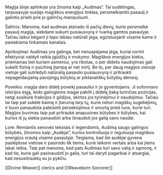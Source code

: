 Magija šioje aplinkoje yra žinoma kaip „Audimas“. Tai sudėtingas, tarpusavyje susijęs magiškos energijos tinklas, persmelkiantis pasaulį ir galintis prieiti prie jo galinčių manipuliuoti.

Šaltinis: Manoma, kad audimas atsirado iš pačių dievų, kurie persmelkė pasaulį magija, siekdami sukurti pusiausvyrą ir tvarką gamtos pasaulyje. Tačiau laikui bėgant ji tapo labiau natūrali jėga, egzistuojanti visame kame ir pasiekiama tinkamais kanalais.

Apribojimai: Audimas yra galinga, bet nenuspėjama jėga, kuriai norint efektyviai valdyti reikia įgūdžių ir mokymo. Magiškos energijos kiekis, prieinamas bet kuriam asmeniui, yra ribotas, o per didelis naudojimas gali sukelti fizinę ir psichinę įtampą ar net mirtį. Be to, per daug magijos vienoje vietoje gali sutrikdyti natūralią pasaulio pusiausvyrą ir pritraukti nepageidaujamą pavojingų būtybių ar piktavališkų būtybių dėmesį.

Poveikis: magija daro didelį poveikį pasauliui ir jo gyventojams. Ji suformavo istorijos eigą, leido galingiems magai pakilti į didelę įtaką turinčias pozicijas, netgi susikūrė frakcijos ir gildijos, skirtos jos tyrinėjimui ir naudojimui. Tačiau tai taip pat sukėlė baimę ir įtarumą tarp tų, kurie neturi magiškų sugebėjimų, ir buvo panaudota pateisinti persekiojimus ir smurtą prieš tuos, kurie turi. Magijos buvimas taip pat pritraukė anapusines būtybes ir būtybes, kai kurios iš jų siekia panaudoti arba išnaudoti jos galią savo naudai.

Lore: Remiantis senovės tekstais ir legendomis, Audimą saugo galingos būtybės, žinomos kaip „Audėjai“, kurios kontroliuoja ir reguliuoja magiškos energijos srautą visame pasaulyje. Teigiama, kad šie audėjai gyvena paslėptose vietose ir pasirodo tik tiems, kurie laikomi vertais arba kai jiems labai reikia. Taip pat manoma, kad pats Audimas turi savo valią ir sąmonę, ir kad tie, kurie gali pasinaudoti jo galia, turi tai daryti pagarbiai ir atsargiai, kad nesusitrauktų su jo pykčiu.

[[Divine Weaver]] clerics and [[Weaveborn Sorcerer]]